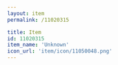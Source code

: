 ```yaml
---
layout: item
permalink: /11020315

title: Item
id: 11020315
item_name: 'Unknown'
icon_url: 'item/icon/11050048.png'
---
```

